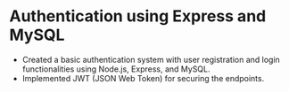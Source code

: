 # Authentication using Express and MySQL
- Created a basic authentication system with user registration and login functionalities using Node.js, Express, and MySQL.
- Implemented JWT (JSON Web Token) for securing the endpoints.
